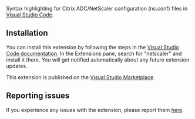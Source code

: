 Syntax highlighting for Citrix ADC/NetScaler configuration (ns.conf) files in [Visual Studio Code][1].

## Installation
You can install this extension by following the steps in the [Visual Studio Code documentation][4]. In the Extensions pane, search for "netscaler" and install it there. You will get notified automatically about any future extension updates.

This extension is published on the [Visual Studio Marketplace][2].

## Reporting issues
If you experience any issues with the extension, please report them [here][3].

[1]: https://code.visualstudio.com
[2]: https://marketplace.visualstudio.com/items?itemName=timdenholm.netscaler#overview
[3]: https://github.com/timdenholm/vscode-netscaler/issues
[4]: https://code.visualstudio.com/docs/editor/extension-gallery

